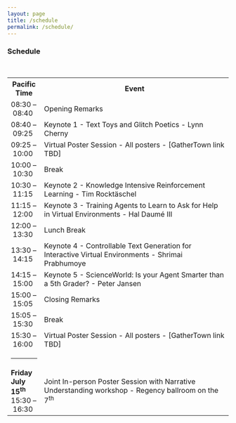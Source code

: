 ```yaml
---
layout: page
title: /schedule
permalink: /schedule/
---
```


<h3>Schedule</h3>
<br/>
<table style="table-layout: fixed; width: 100%">
  <tr>
    <th style="width: 15%">Pacific Time</th>
    <th>Event</th>
  </tr>
  <tr>
    <td>08:30&nbsp;&ndash;&nbsp;08:40</td>
    <td>Opening Remarks</td>
  </tr>
  <tr>
    <td>08:40&nbsp;&ndash;&nbsp;09:25</td>
    <td>Keynote 1 - Text Toys and Glitch Poetics - Lynn Cherny</td>
  </tr>
  <tr>
    <td>09:25&nbsp;&ndash;&nbsp;10:00</td>
    <td>Virtual Poster Session - All posters - [GatherTown link TBD]</td>
  </tr>
  <tr>
    <td>10:00&nbsp;&ndash;&nbsp;10:30</td>
    <td>Break</td>
  </tr>
  <tr>
    <td>10:30&nbsp;&ndash;&nbsp;11:15</td>
    <td>Keynote 2 - Knowledge Intensive Reinforcement Learning - Tim Rocktäschel</td>
  </tr>
  <tr>
    <td>11:15&nbsp;&ndash;&nbsp;12:00</td>
    <td>Keynote 3 - Training Agents to Learn to Ask for Help in Virtual Environments - Hal Daumé III</td>
  </tr>
  <tr>
    <td>12:00&nbsp;&ndash;&nbsp;13:30</td>
    <td>Lunch Break</td>
  </tr>
  <tr>
    <td>13:30&nbsp;&ndash;&nbsp;14:15</td>
    <td>Keynote 4 - Controllable Text Generation for Interactive Virtual Environments - Shrimai Prabhumoye</td>
  </tr>
  <tr>
    <td>14:15&nbsp;&ndash;&nbsp;15:00</td>
    <td>Keynote 5 - ScienceWorld: Is your Agent Smarter than a 5th Grader? - Peter Jansen</td>
  </tr>
  <tr>
    <td>15:00&nbsp;&ndash;&nbsp;15:05</td>
    <td>Closing Remarks</td>
  </tr>
  <tr>
    <td>15:05&nbsp;&ndash;&nbsp;15:30</td>
    <td>Break</td>
  </tr>
  <tr>
    <td>15:30&nbsp;&ndash;&nbsp;16:00</td>
    <td>Virtual Poster Session - All posters - [GatherTown link TBD]</td>
  </tr>
  <tr>
    <td><hr/></td>
  </tr>
  <tr>
    <td><b>Friday July 15<sup>th</sup></b> 15:30&nbsp;&ndash;&nbsp;16:30</td>
    <td>Joint In-person Poster Session with Narrative Understanding workshop - Regency ballroom on the 7<sup>th</sup></td>
  </tr>

</table>

